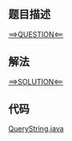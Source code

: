 ## 题目描述

[==>QUESTION<==](https://leetcode.cn/problems/binary-string-with-substrings-representing-1-to-n/description/)

## 解法

[==>SOLUTION<==](https://leetcode.cn/problems/binary-string-with-substrings-representing-1-to-n/solutions/2264108/zi-chuan-neng-biao-shi-cong-1-dao-n-shu-ojtz8/)

## 代码

[QueryString.java](https://github.com/Marshal7cc/leetcode-java/blob/master/src/slidewindow/QueryString.java)

